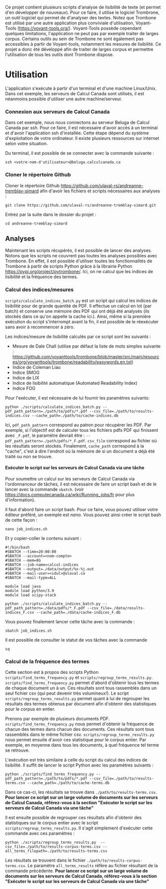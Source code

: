 Ce projet contient plusieurs scripts d'analyse de lisibilité de texte (et permet d'en développer de nouveaux).
Pour ce faire, il utilise le logiciel Trombrone, un outil logiciel qui permet de d'analyser des textes.
Notez que Trombone est utilisé par une autre application plus conviviale d'utilisation,
Voyant-Tools (https://voyant-tools.org/).
Voyant-Tools possède cependant quelques limitations, l'application ne peut pas par exemple traiter de larges corpus.
Certains outils au sein de Trombone ne sont également pas accessibles à partir de Voyant-tools,
notamment les mesures de lisibilité. 
Ce projet a donc été développé afin de traiter de larges corpus et 
permettre l'utilisation de tous les outils dont Trombone dispose.


# Utilisation
L'application s'exécute à partir d'un terminal et d'une machine Linux/Unix.
Dans cet exemple, les serveurs de Calcul Canada sont utilisés,
il est néanmoins possible d'utiliser une autre machine/serveur.

### Connexion aux serveurs de Calcul Canada
Dans cet exemple, nous nous connectons au serveur Beluga de Calcul Canada par _ssh_.
Pour ce faire, il est nécessaire d'avoir accès à un terminal et d'avoir l'application ssh d'installée.
Cette étape dépend du système d'exploitation de votre ordinateur.
Il existe plusieurs ressources sur internet selon votre situation.

Du terminal, il est possible de se connecter avec la commande suivante :
```
ssh <votre-nom-d'utilisateur>@beluga.calculcanada.ca
```

### Cloner le répertoire Github
Cloner le répertoire Github https://github.com/ulaval-rs/andreanne-tremblay-simard
afin d'avoir les fichiers et scripts nécessaires aux analyses :
```
git clone https://github.com/ulaval-rs/andreanne-tremblay-simard.git
```
Entrez par la suite dans le dossier du projet :
```
cd andreanne-tremblay-simard
```

## Analyses
Maintenant les scripts récupérés, il est possible de lancer des analyses.
Notons que les scripts ne couvrent pas toutes les analyses possibles avec Trombone.
En effet, il est possible d'utiliser toutes les fonctionnalités de Trombone à partir
de scripts Python grâce à la librairie Python https://pypi.org/project/pytrombone/. Ici, on ne calcul que les indices de lisibilité
et la fréquence des termes.

### Calcul des indices/mesures
`scripts/calculate_indices_batch.py` est un script qui calcul les indices de lisibilité pour de grande quantité de PDF.
Il effectue un calcul en lot (par batch) et conserve une mémoire des PDF qui ont déjà
été analysés (ils stockés dans ce qu'on appelle la cache ici.).
Ainsi, même si la première exécution du script s'interrompt avant la fin, il est possible de le réexécuter sans avoir à
recommencer à zéro.

Les indices/mesure de lisibilité calculés par ce script sont les suivants :

- Mesure de Dale Chall (utilise par défaut la liste de mots simples suivante : https://github.com/voyanttools/trombone/blob/master/src/main/resources/org/voyanttools/trombone/readability/easywords.en.txt)
- Indice de Coleman Liau
- Indice SMOG
- Indice de LIX
- Indice de lisibilité automatique (Automated Readability Index)
- Indice FOG

Pour l'exécuter, il est nécessaire de lui fournir les paramètres suivants:
```shell
python ./scripts/calculate_indices_batch.py --pdf_path_pattern=./path/to/pdfs/*.pdf --csv_file=./path/to/results-indices.csv --cache_path=./path/to/cache-indices.db
```

Ici, `pdf_path_pattern` correspond au patron pour récupérer les PDF.
Par exemple, si l'objectif est de calculer tous les fichiers pdfs PDF qui finissent avec `_F.pdf`,
le paramètre devrait être : `--pdf_path_pattern=./path/pdfs/*_F.pdf`.
`csv_file` correspond au fichier où les résultats seront stockés.
Finalement, `cache_path` correspond à la "cache", c'est à dire l'endroit où la
mémoire de si un document a déjà été traité ou non se trouve.

#### Exécuter le script sur les serveurs de Calcul Canada via une tâche
Pour soumettre un calcul sur les serveurs de Calcul Canada via l'ordonnanceur de tâches,
il est nécessaire de faire un script bash et de le lancer avec la commande `sbatch`.
(voir https://docs.computecanada.ca/wiki/Running_jobs/fr pour plus d'information).

Il faut d'abord faire un script bash.
Pour ce faire, vous pouvez utiliser votre éditeur préféré, un exemple est _nano_.
Vous pouvez ainsi créer le script bash de cette façon : 
```shell
nano job_indices.sh
```
Et y copier-coller le contenu suivant :
```shell
#!/bin/bash
#SBATCH --time=20:00:00
#SBATCH --account=<nom-compte>
#SBATCH --mem=8G
#SBATCH --job-name=calcul-indices
#SBATCH --output=./data/output/%x-%j.out
#SBATCH --mail-user=<idul>@ulaval.ca
#SBATCH --mail-type=ALL

module load java
module load python/3.9
module load scipy-stack

python ./scripts/calculate_indices_batch.py --pdf_path_pattern=./data/pdfs/*_F.pdf --csv_file=./data/results-indices_F.csv --cache_path=./data/cache-indices_F.db
```
Vous pouvez finalement lancer cette tâche avec la commande :
```shell
sbatch job_indices.sh
```
Il est possible de consulter le statut de vos tâches avec la commande
```shell
sq
```

### Calcul de la fréquence des termes
Cette section est à propos des scripts Python `scripts/find_terms_frequency.py`
et `scripts/regroup_terms_results.py`.
`scripts/find_terms_frequency.py` permet d'abord d'obtenir tous les termes
de chaque document un à un.
Ces résultats sont tous rassemblés dans un seul fichier csv (qui peut devenir très volumineux!).
Le script `scripts/regroup_terms_results.py` permet quant à lui de regrouper les résultats des termes
obtenus par document afin d'obtenir des statistiques pour le corpus en entier.

Prenons par exemple de plusieurs documents PDF.
`scripts/find_terms_frequency.py` nous permet d'obtenir la fréquence de chacun des termes dans chacun des documents.
Ces résultats sont tous rassemblés dans le même fichier csv.
`scripts/regroup_terms_results.py` nous permet ensuite d'avoir ces statistique pour le corpus entier.
Par exemple, en moyenne dans tous les documents, à quel fréquence tel terme se retrouve.

L'exécution est très similaire à celle du script du calcul des indices de lisibilité.
Il suffit de lancer le script Python avec les paramètres suivants : 
```shell
python ./scripts/find_terms_frequency.py --pdf_path_pattern=./path/to/pdfs/*.pdf --csv_file=./path/to/results-terms.csv --cache_path=./path/to/cache-terms.db
```

Dans ce cas-ci, les résultats se trouve dans `./path/to/results-terms.csv`. 
__Pour lancer ce script sur un large volume de documents sur les serveurs de Calcul Canada,
référez-vous à la section "Exécuter le script sur les serveurs de Calcul Canada via une tâche"__

Il est ensuite possible de regrouper ces résultats afin d'obtenir des statistiques sur le corpus entier
avec le script `scripts/regroup_terms_results.py`. Il s'agit simplement d'exécuter cette commande avec ces paramètres :
```shell
python ./scripts/regroup_terms_results.py  --csv_file=./path/to/results-corpus-terms.csv --all_terms_filepath=./path/to/results-terms.csv
```
Les résultats se trouvent dans le fichier `./path/to/results-corpus-terms.csv`.
Le paramètre `all_terms_results` réfère au fichier résultant de la commande précédente.
__Pour lancer ce script sur un large volume de documents sur les serveurs de Calcul Canada,
référez-vous à la section "Exécuter le script sur les serveurs de Calcul Canada via une tâche"__

